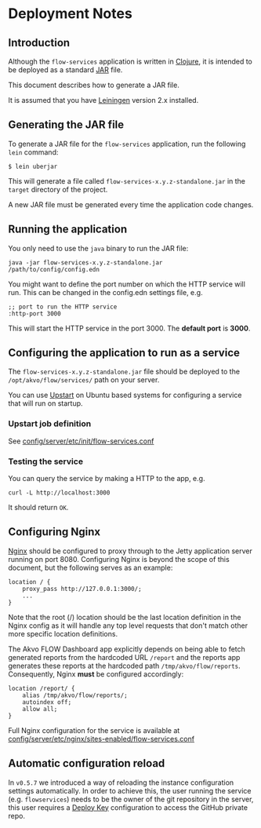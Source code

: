 # Deployment Notes

## Introduction

Although the `flow-services` application is written in [Clojure](http://clojure.org/), it is intended to be deployed as a standard [JAR](https://en.wikipedia.org/wiki/JAR_file) file.

This document describes how to generate a JAR file.

It is assumed that you have [Leiningen](http://leiningen.org/) version 2.x installed.

## Generating the JAR file

To generate a JAR file for the `flow-services` application, run the following `lein` command:

    $ lein uberjar

This will generate a file called `flow-services-x.y.z-standalone.jar` in the `target` directory of the project.

A new JAR file must be generated every time the application code changes.

## Running the application

You only need to use the `java` binary to run the JAR file:

    java -jar flow-services-x.y.z-standalone.jar /path/to/config/config.edn


You might want to define the port number on which the HTTP service will run. This can be changed in the config.edn settings file, e.g.

    ;; port to run the HTTP service
    :http-port 3000
    
This will start the HTTP service in the port 3000. The __default port__ is __3000__.

## Configuring the application to run as a service

The `flow-services-x.y.z-standalone.jar` file should be deployed to the `/opt/akvo/flow/services/` path on your server.

You can use [Upstart](http://upstart.ubuntu.com/cookbook/) on Ubuntu based systems for configuring a service that will run on startup.

### Upstart job definition

See
[config/server/etc/init/flow-services.conf](/config/server/etc/init/flow-services.conf)

### Testing the service

You can query the service by making a HTTP to the app, e.g.

    curl -L http://localhost:3000

It should return `OK`.


## Configuring Nginx

[Nginx](http://wiki.nginx.org/) should be configured to proxy through to the Jetty application server running on port 8080. Configuring Nginx is beyond the scope of this document, but the following serves as an example:

    location / {
        proxy_pass http://127.0.0.1:3000/;
        ...
    }

Note that the root (/) location should be the last location definition in the Nginx config as it will handle any top level requests that don't match other more specific location definitions.

The Akvo FLOW Dashboard app explicitly depends on being able to fetch generated reports from the hardcoded URL `/report` and the reports app generates these reports at the hardcoded path `/tmp/akvo/flow/reports`. Consequently, Nginx **must** be configured accordingly:

    location /report/ {
        alias /tmp/akvo/flow/reports/;
        autoindex off;
        allow all;
    }

Full Nginx configuration for the service is available at
[config/server/etc/nginx/sites-enabled/flow-services.conf](/config/server/etc/nginx/sites-enabled/flow-services.conf)


## Automatic configuration reload

In `v0.5.7` we introduced a way of reloading the instance configuration settings
automatically. In order to achieve this, the user running the service (e.g.
`flowservices`) needs to be the owner of the git repository in the server, this
user requires a [Deploy
Key](https://help.github.com/articles/managing-deploy-keys#deploy-keys) configuration to
access the GitHub private repo.
